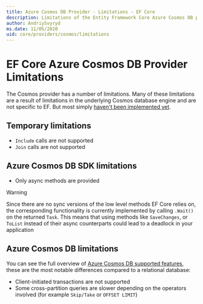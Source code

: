 ```yaml
---
title: Azure Cosmos DB Provider - Limitations - EF Core
description: Limitations of the Entity Framework Core Azure Cosmos DB provider as compared to other providers
author: AndriySvyryd
ms.date: 11/05/2020
uid: core/providers/cosmos/limitations
---
```

# EF Core Azure Cosmos DB Provider Limitations

The Cosmos provider has a number of limitations. Many of these limitations are a result of limitations in the underlying Cosmos database engine and are not specific to EF. But most simply [haven't been implemented yet](https://github.com/dotnet/efcore/issues?page=1&q=is%3Aissue+is%3Aopen+Cosmos+in%3Atitle+label%3Atype-enhancement+sort%3Areactions-%2B1-desc).

## Temporary limitations

- `Include` calls are not supported
- `Join` calls are not supported

## Azure Cosmos DB SDK limitations

- Only async methods are provided

> [!WARNING]
> Since there are no sync versions of the low level methods EF Core relies on, the corresponding functionality is currently implemented by calling `.Wait()` on the returned `Task`. This means that using methods like `SaveChanges`, or `ToList` instead of their async counterparts could lead to a deadlock in your application

## Azure Cosmos DB limitations

You can see the full overview of [Azure Cosmos DB supported features](/azure/cosmos-db/modeling-data), these are the most notable differences compared to a relational database:

- Client-initiated transactions are not supported
- Some cross-partition queries are slower depending on the operators involved (for example `Skip/Take` or `OFFSET LIMIT`)
